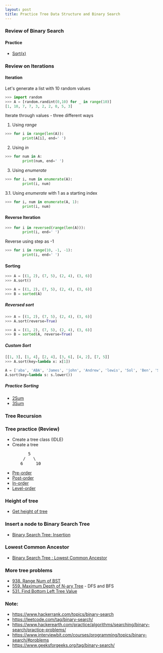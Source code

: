 ```yaml
---
layout: post
title: Practice Tree Data Structure and Binary Search
---
```


### Review of Binary Search
#### Practice
- [Sqrt(x)](https://leetcode.com/problems/sqrtx/)


### Review on Iterations

#### Iteration
Let's generate a list with 10 random values
```py
>>> import random
>>> A = [random.randint(0,10) for _ in range(10)]
[1, 10, 7, 7, 3, 2, 2, 0, 5, 3]
```

Iterate through values - three different ways
1. Using *range*
```py
>>> for i in range(len(A)):
        print(A[i], end=' ')
```

2. Using *in*
```py
>>> for num in A:
        print(num, end=' ')
```

3. Using *enumerate*
```py
>>> for i, num in enumerate(A):
        print(i, num)
```


3.1. Using *enumerate* with 1 as a starting index
```py
>>> for i, num in enumerate(A, 1):
        print(i, num)
```

#### Reverse Iteration
```py
>>> for i in reversed(range(len(A))):
        print(i, end=' ')
```

Reverse using step as -1
```py
>>> for i in range(10, -1, -1):
        print(i, end=' ')
```

#### Sorting
```py
>>> A = [(1, 2), (7, 5), (2, 4), (3, 6)]
>>> A.sort()
```

```py
>>> A = [(1, 2), (7, 5), (2, 4), (3, 6)]
>>> B = sorted(A)
```

##### Reversed sort

```py
>>> A = [(1, 2), (7, 5), (2, 4), (3, 6)]
>>> A.sort(reverse=True)
```

```py
>>> A = [(1, 2), (7, 5), (2, 4), (3, 6)]
>>> B = sorted(A, reverse=True)
```

##### Custom Sort

```py
[[1, 3], [1, 4], [2, 4], [3, 6], [4, 2], [7, 5]]
>>> A.sort(key=lambda x: x[1])
```

```py
A = ['aba', 'ABA', 'James', 'john', 'Andrew', 'lewis', 'Sol', 'Ben', 'Soo', 'jason']
A.sort(key=lambda s: s.lower())
```

##### Practice Sorting

- [2Sum](https://leetcode.com/problems/two-sum/)
- [3Sum](https://leetcode.com/problems/3sum/)

### Tree Recursion

### Tree practice (Review)
- Create a tree class (IDLE)
- Create a tree
<pre>
         5
       /   \
      6     10
</pre>

- [Pre-order](https://www.hackerrank.com/challenges/tree-preorder-traversal/problem)
- [Post-order](https://www.hackerrank.com/challenges/tree-postorder-traversal/problem)
- [In-order](https://www.hackerrank.com/challenges/tree-inorder-traversal)
- [Level-order](https://www.hackerrank.com/challenges/tree-level-order-traversal)

### Height of tree
- [Get height of tree](https://www.hackerrank.com/challenges/tree-height-of-a-binary-tree/problem)

### Insert a node to Binary Search Tree
- [Binary Search Tree: Insertion](https://www.hackerrank.com/challenges/binary-search-tree-insertion)

### Lowest Common Ancestor
- [Binary Search Tree : Lowest Common Ancestor](https://www.hackerrank.com/challenges/binary-search-tree-lowest-common-ancestor)

### More tree problems
- [938. Range Num of BST](https://leetcode.com/problems/range-sum-of-bst/)
- [559. Maximum Depth of N-ary Tree](https://leetcode.com/problems/maximum-depth-of-n-ary-tree) - DFS and BFS
- [531. Find Bottom Left Tree Value](https://leetcode.com/problems/find-bottom-left-tree-value/)

### Note:
- https://www.hackerrank.com/topics/binary-search
- https://leetcode.com/tag/binary-search/
- https://www.hackerearth.com/practice/algorithms/searching/binary-search/practice-problems/
- https://www.interviewbit.com/courses/programming/topics/binary-search/#problems
- https://www.geeksforgeeks.org/tag/binary-search/

